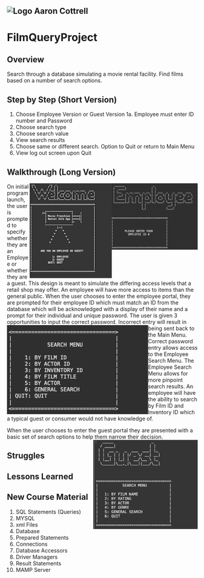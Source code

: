 ## ![Logo](http://skilldistillery.com/downloads/sd_logo.jpg) Aaron Cottrell
# FilmQueryProject

## Overview
Search through a database simulating a movie rental facility. Find films based on a number of search options.

## Step by Step (Short Version)
1. Choose Employee Version or Guest Version
  1a. Employee must enter ID number and Password
2. Choose search type
3. Choose search value
4. View search results
5. Choose same or different search. Option to Quit or return to Main Menu
6. View log out screen upon Quit

## Walkthrough (Long Version)
<img align="right" src="images/EnterID.png"  width="227" height="175">
<img align="right" src="images/WelcomeDisplay.png"  width="217" height="250">

On initial program launch, the user is prompted to specify whether they are an Employee or whether they are a guest. This design is meant to simulate the differing access levels that a retail shop may offer. An employee will have more access to items than the general public. When the user chooses to enter the employee portal, they are prompted for their employee ID which must match an ID from the database which will be acknowledged with a display of their name and a prompt for their individual and unique password. The user is given 3 opportunities to input the correct password. 
<img align="left" src="images/EmployeeSearchMenu.png"  width="373" height="235">
Incorrect entry will result in being sent back to the Main Menu. Correct password entry allows access to the Employee Search Menu. The Employee Search Menu allows for more pinpoint search results. An employee will have the ability to search by Film ID and Inventory ID which a typical guest or consumer would not have knowledge of.

When the user chooses to enter the guest portal they are presented with a basic set of search options to help them narrow their decision.
<img align="right" src="images/GuestSearch.png"  width="276" height="235">


## Struggles



## Lessons Learned


## New Course Material
1. SQL Statements (Queries)
2. MYSQL
3. xml Files
4. Database
5. Prepared Statements
6. Connections
7. Database Accessors
8. Driver Managers
9. Result Statements
10. MAMP Server
